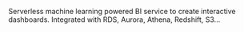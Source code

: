 <!-- QuickSight -->

Serverless machine learning powered BI service to create interactive dashboards.
Integrated with RDS, Aurora, Athena, Redshift, S3...

<!-- Terms -->

<!-- Operation -->

<!-- Performance -->

<!-- Pricing -->

<!-- Security -->

<!-- Test -->
